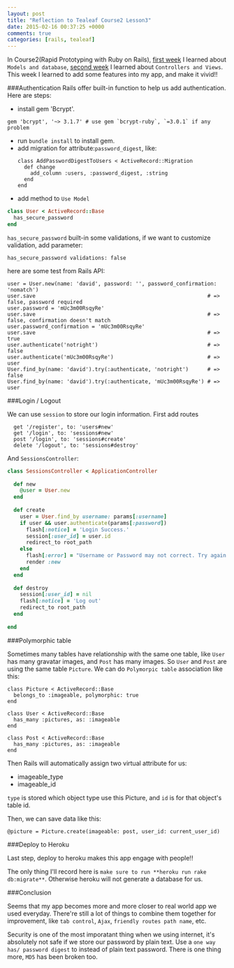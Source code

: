 ```yaml
---
layout: post
title: "Reflection to Tealeaf Course2 Lesson3"
date: 2015-02-16 00:37:25 +0000
comments: true
categories: [rails, tealeaf]
---
```


In Course2(Rapid Prototyping with Ruby on Rails), [first week][] I learned about `Models and database`, [second week][] I learned about `Controllers and Views`. This week I learned to add some features into my app, and make it vivid!!

[first week]: http://www.tomohung.com/blog/2015/02/02/reflection-to-tealeaf-course-2-lesson-1/
[second week]: http://www.tomohung.com/blog/2015/02/10/reflection-to-tealeaf-course2-lesson2/

<!--more-->

###Authentication
Rails offer built-in function to help us add authentication. Here are steps:

- install gem 'Bcrypt'.

```
gem 'bcrypt', '~> 3.1.7' # use gem `bcrypt-ruby`, `=3.0.1` if any problem
```

- run `bundle install` to install gem.
- add migration for attribute:`password_digest`, like:
  ```
  class AddPasswordDigestToUsers < ActiveRecord::Migration
    def change
      add_column :users, :password_digest, :string
    end
  end
  ```
- add method to `Use Model`

```ruby User.rb
class User < ActiveRecord::Base
  has_secure_password
end
```

`has_secure_password` built-in some validations, if we want to customize validation, add parameter:

```
has_secure_password validations: false
```

here are some test from Rails API:
```
user = User.new(name: 'david', password: '', password_confirmation: 'nomatch')
user.save                                                       # => false, password required
user.password = 'mUc3m00RsqyRe'
user.save                                                       # => false, confirmation doesn't match
user.password_confirmation = 'mUc3m00RsqyRe'
user.save                                                       # => true
user.authenticate('notright')                                   # => false
user.authenticate('mUc3m00RsqyRe')                              # => user
User.find_by(name: 'david').try(:authenticate, 'notright')      # => false
User.find_by(name: 'david').try(:authenticate, 'mUc3m00RsqyRe') # => user
```

###Login / Logout

We can use `session` to store our login information. First add routes

```
  get '/register', to: 'users#new'
  get '/login', to: 'sessions#new'
  post '/login', to: 'sessions#create'
  delete '/logout', to: 'sessions#destroy'
```

And `SessionsController`:

```ruby SessionController.rb
class SessionsController < ApplicationController
  
  def new 
    @user = User.new
  end
  
  def create
    user = User.find_by username: params[:username]
    if user && user.authenticate(params[:password])
      flash[:notice] = 'Login Success.'
      session[:user_id] = user.id
      redirect_to root_path
    else
      flash[:error] = "Username or Password may not correct. Try again."
      render :new
    end
  end
  
  def destroy
    session[:user_id] = nil
    flash[:notice] = 'Log out'
    redirect_to root_path
  end
  
end
```

###Polymorphic table

Sometimes many tables have relationship with the same one table, like `User` has many gravatar images, and `Post` has many images. So `User` and `Post` are using the same table `Picture`. We can do `Polymorpic table` association like this:

```
class Picture < ActiveRecord::Base
  belongs_to :imageable, polymorphic: true
end
 
class User < ActiveRecord::Base
  has_many :pictures, as: :imageable
end
 
class Post < ActiveRecord::Base
  has_many :pictures, as: :imageable
end
```

Then Rails will automatically assign two virtual attribute for us:
- imageable_type
- imageable_id

`type` is stored which object type use this Picture, and `id` is for that object's table id.

Then, we can save data like this:

```
@picture = Picture.create(imageable: post, user_id: current_user_id)
```

###Deploy to Heroku

Last step, deploy to heroku makes this app engage with people!!

The only thing I'll record here is `make sure to run **heroku run rake db:migrate**`. Otherwise heroku will not generate a database for us.


###Conclusion

Seems that my app becomes more and more closer to real world app we used everyday. There're still a lot of things to combine them together for improvement, like `tab control`, `Ajax`, `friendly routes path name`, etc.

Security is one of the most imporatant thing when we using internet, it's absolutely not safe if we store our password by plain text. Use a `one way has/ password digest` to instead of plain text password. There is one thing more, `MD5` has been broken too.